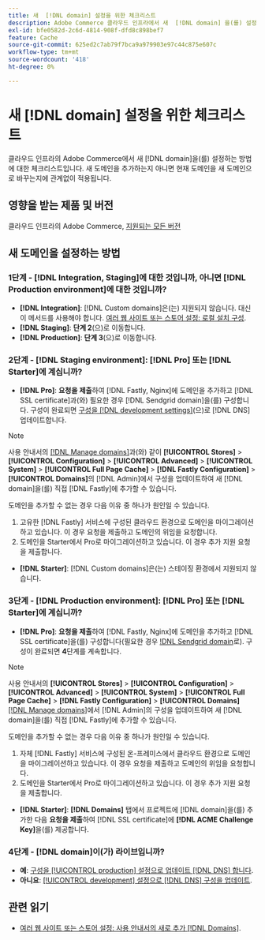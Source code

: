 ```yaml
---
title: 새  [!DNL domain] 설정을 위한 체크리스트
description: Adobe Commerce 클라우드 인프라에서 새  [!DNL domain] 을(를) 설정하는 방법에 대한 검사 목록입니다.
exl-id: bfe0582d-2c6d-4814-908f-dfd8c898bef7
feature: Cache
source-git-commit: 625ed2c7ab79f7bca9a979903e97c44c875e607c
workflow-type: tm+mt
source-wordcount: '418'
ht-degree: 0%

---
```


# 새 [!DNL domain] 설정을 위한 체크리스트

클라우드 인프라의 Adobe Commerce에서 새 [!DNL domain]을(를) 설정하는 방법에 대한 체크리스트입니다. 새 도메인을 추가하는지 아니면 현재 도메인을 새 도메인으로 바꾸는지에 관계없이 적용됩니다.

## 영향을 받는 제품 및 버전

클라우드 인프라의 Adobe Commerce, [지원되는 모든 버전](https://www.adobe.com/content/dam/cc/en/legal/terms/enterprise/pdfs/Adobe-Commerce-Software-Lifecycle-Policy.pdf)

## 새 도메인을 설정하는 방법

### 1단계 - [!DNL Integration, Staging]에 대한 것입니까, 아니면 [!DNL Production environment]에 대한 것입니까?

* **[!DNL Integration]**: [!DNL Custom domains]은(는) 지원되지 않습니다. 대신 이 메서드를 사용해야 합니다. [여러 웹 사이트 또는 스토어 설정: 로컬 설치 구성](https://experienceleague.adobe.com/docs/commerce-cloud-service/user-guide/configure-store/multiple-sites.html#add-new-domains).
* **[!DNL Staging]**: **단계 2**(으)로 이동합니다.
* **[!DNL Production]**: **단계 3**(으)로 이동합니다.

### 2단계 - [!DNL Staging environment]: [!DNL Pro] 또는 [!DNL Starter]에 계십니까?

* **[!DNL Pro]**: **요청을 제출**&#x200B;하여 [!DNL Fastly, Nginx]에 도메인을 추가하고 [!DNL SSL certificate]과(와) 필요한 경우 [!DNL Sendgrid domain]을(를) 구성합니다. 구성이 완료되면 [구성을  [!DNL development settings]](https://experienceleague.adobe.com/docs/commerce-cloud-service/user-guide/cdn/setup-fastly/fastly-configuration.html#update-dns-configuration-with-development-settings)(으)로  [!DNL DNS] 업데이트합니다.

>[!NOTE]
>
>사용 안내서의 [[!DNL Manage domains]](https://experienceleague.adobe.com/docs/commerce-cloud-service/user-guide/cdn/setup-fastly/fastly-custom-cache-configuration.html#manage-domains)과(와) 같이 **[!UICONTROL Stores]** > **[!UICONTROL Configuration]** > **[!UICONTROL Advanced]** > **[!UICONTROL System]** > **[!UICONTROL Full Page Cache]** > **[!DNL Fastly Configuration]** > **[!UICONTROL Domains]**&#x200B;의 [!DNL Admin]에서 구성을 업데이트하여 새 [!DNL domain]을(를) 직접 [!DNL Fastly]에 추가할 수 있습니다.
>
>도메인을 추가할 수 없는 경우 다음 이유 중 하나가 원인일 수 있습니다.
>
>1. 고유한 [!DNL Fastly] 서비스에 구성된 클라우드 환경으로 도메인을 마이그레이션하고 있습니다. 이 경우 요청을 제출하고 도메인의 위임을 요청합니다.
>1. 도메인을 Starter에서 Pro로 마이그레이션하고 있습니다. 이 경우 추가 지원 요청을 제출합니다.

* **[!DNL Starter]**: [!DNL Custom domains]은(는) 스테이징 환경에서 지원되지 않습니다.

### 3단계 - [!DNL Production environment]: [!DNL Pro] 또는 [!DNL Starter]에 계십니까?

* **[!DNL Pro]**: **요청을 제출**&#x200B;하여 [!DNL Fastly, Nginx]에 도메인을 추가하고 [!DNL SSL certificate]을(를) 구성합니다(필요한 경우 [!DNL Sendgrid domain](으)로). 구성이 완료되면 **4**&#x200B;단계를 계속합니다.

>[!NOTE]
>
>사용 안내서의 **[!UICONTROL Stores]** > **[!UICONTROL Configuration]** > **[!UICONTROL Advanced]** > **[!UICONTROL System]** > **[!UICONTROL Full Page Cache]** > **[!DNL Fastly Configuration]** > **[!UICONTROL Domains]** [[!DNL Manage domains]](https://experienceleague.adobe.com/docs/commerce-cloud-service/user-guide/cdn/setup-fastly/fastly-custom-cache-configuration.html#manage-domains)에서 [!DNL Admin]의 구성을 업데이트하여 새 [!DNL domain]을(를) 직접 [!DNL Fastly]에 추가할 수 있습니다.
>
>
>도메인을 추가할 수 없는 경우 다음 이유 중 하나가 원인일 수 있습니다.
>
>1. 자체 [!DNL Fastly] 서비스에 구성된 온-프레미스에서 클라우드 환경으로 도메인을 마이그레이션하고 있습니다. 이 경우 요청을 제출하고 도메인의 위임을 요청합니다.
>1. 도메인을 Starter에서 Pro로 마이그레이션하고 있습니다. 이 경우 추가 지원 요청을 제출합니다.

* **[!DNL Starter]**: **[!DNL Domains]** 탭에서 프로젝트에 [!DNL domain]을(를) 추가한 다음 **요청을 제출**&#x200B;하여 [!DNL SSL certificate]에 **[!DNL ACME Challenge Key]**&#x200B;을(를) 제공합니다.

### 4단계 - [!DNL domain]이(가) 라이브입니까?

* **예**: [구성을 [!UICONTROL production] 설정으로 업데이트 [!DNL DNS] 합니다](https://experienceleague.adobe.com/docs/commerce-cloud-service/user-guide/launch/checklist.html#update-dns-configuration-with-production-settings).
* **아니요**: [[!UICONTROL development] 설정으로  [!DNL DNS] 구성을 업데이트](https://experienceleague.adobe.com/docs/commerce-cloud-service/user-guide/cdn/setup-fastly/fastly-configuration.html#update-dns-configuration-with-development-settings).

## 관련 읽기

* [여러 웹 사이트 또는 스토어 설정: 사용 안내서의 새로 추가 [!DNL Domains]](https://experienceleague.adobe.com/docs/commerce-cloud-service/user-guide/configure-store/multiple-sites.html#add-new-domains).
